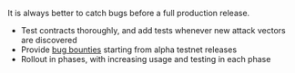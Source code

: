 It is always better to catch bugs before a full production release.

- Test contracts thoroughly, and add tests whenever new attack vectors are discovered
- Provide [bug bounties](../bug-bounty-programs.md) starting from alpha testnet
  releases
- Rollout in phases, with increasing usage and testing in each phase
